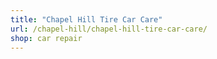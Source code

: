 ```yaml
---
title: "Chapel Hill Tire Car Care"
url: /chapel-hill/chapel-hill-tire-car-care/
shop: car repair
---
```

